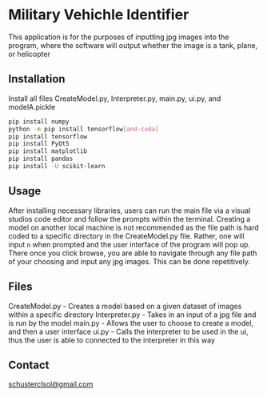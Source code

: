 # Military Vehichle Identifier
This application is for the purposes of inputting jpg images into the program, where the software will output whether the image is a tank, plane, or helicopter

## Installation
Install all files CreateModel.py, Interpreter.py, main.py, ui.py, and modelA.pickle
```bash
pip install numpy
python -m pip install tensorflow[and-cuda]
pip install tensorflow
pip install PyQt5
pip install matplotlib
pip install pandas
pip install -U scikit-learn
```

## Usage
After installing necessary libraries, users can run the main file via a visual studios code editor and follow the prompts within the terminal. Creating a model on another local
machine is not recommended as the file path is hard coded to a specific directory in the CreateModel.py file. Rather, one will input `n` when 
prompted and the user interface of the program will pop up. There once you click browse, you are able to navigate through any file path of your
choosing and input any jpg images. This can be done repetitively. 

## Files
CreateModel.py - Creates a model based on a given dataset of images within a specific directory 
Interpreter.py - Takes in an input of a jpg file and is run by the model
main.py - Allows the user to choose to create a model, and then a user interface
ui.py - Calls the interpreter to be used in the ui, thus the user is able to connected to the interpreter in this way

## Contact
schusterclsol@gmail.com
